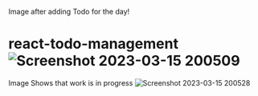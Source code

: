 Image after adding Todo for the day!
# react-todo-management![Screenshot 2023-03-15 200509](https://user-images.githubusercontent.com/87563365/225342901-97b26aa7-ef16-4558-ad82-1703ecfd7f40.jpg)
Image Shows that work is in progress
![Screenshot 2023-03-15 200528](https://user-images.githubusercontent.com/87563365/225342918-8f6c771f-9535-43d3-84ee-e7ceeea63897.jpg)

